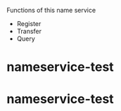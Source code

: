 Functions of this name service
- Register
- Transfer
- Query

# nameservice-test
# nameservice-test
